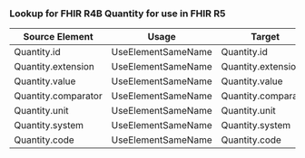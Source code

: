 ### Lookup for FHIR R4B Quantity for use in FHIR R5

| Source Element | Usage | Target |
| -------------- | ----- | ------ |
| Quantity.id | UseElementSameName | Quantity.id |
| Quantity.extension | UseElementSameName | Quantity.extension |
| Quantity.value | UseElementSameName | Quantity.value |
| Quantity.comparator | UseElementSameName | Quantity.comparator |
| Quantity.unit | UseElementSameName | Quantity.unit |
| Quantity.system | UseElementSameName | Quantity.system |
| Quantity.code | UseElementSameName | Quantity.code |
